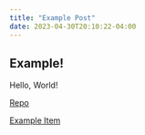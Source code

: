```yaml
---
title: "Example Post"
date: 2023-04-30T20:10:22-04:00
---
```


## Example!

Hello, World!

[Repo](https://github.com/Starfall-Community/Starfall-Community)

[Example Item](https://www.wowhead.com/item=201790/renewed-proto-drake-embodiment-of-the-storm-eater)

